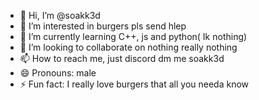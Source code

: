 - 👋 Hi, I’m @soakk3d
- 👀 I’m interested in burgers pls send hlep
- 🌱 I’m currently learning C++, js and python( Ik nothing)
- 💞️ I’m looking to collaborate on nothing really nothing
- 📫 How to reach me, just discord dm me soakk3d
- 😄 Pronouns: male 
- ⚡ Fun fact: I really love burgers that all you needa know

<!---
soakk3d/soakk3d is a ✨ special ✨ repository because its `README.md` (this file) appears on your GitHub profile.
You can click the Preview link to take a look at your changes.
--->
